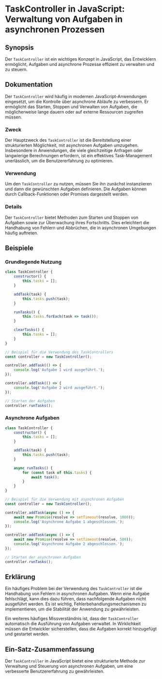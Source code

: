 <!--
Meta Description: # TaskController in JavaScript: Verwaltung von Aufgaben in asynchronen Prozessen ## Synopsis Der `TaskController` ist ein wichtiges Konzept in JavaScr...
Meta Keywords: aufgaben, die, taskcontroller, der, task
-->

# TaskController in JavaScript: Verwaltung von Aufgaben in asynchronen Prozessen

## Synopsis
Der `TaskController` ist ein wichtiges Konzept in JavaScript, das Entwicklern ermöglicht, Aufgaben und asynchrone Prozesse effizient zu verwalten und zu steuern.

## Dokumentation
Der `TaskController` wird häufig in modernen JavaScript-Anwendungen eingesetzt, um die Kontrolle über asynchrone Abläufe zu verbessern. Er ermöglicht das Starten, Stoppen und Verwalten von Aufgaben, die möglicherweise lange dauern oder auf externe Ressourcen zugreifen müssen.

### Zweck
Der Hauptzweck des `TaskController` ist die Bereitstellung einer strukturierten Möglichkeit, mit asynchronen Aufgaben umzugehen. Insbesondere in Anwendungen, die viele gleichzeitige Anfragen oder langwierige Berechnungen erfordern, ist ein effektives Task-Management unerlässlich, um die Benutzererfahrung zu optimieren.

### Verwendung
Um den `TaskController` zu nutzen, müssen Sie ihn zunächst instanziieren und dann die gewünschten Aufgaben definieren. Die Aufgaben können durch Callback-Funktionen oder Promises dargestellt werden.

### Details
Der `TaskController` bietet Methoden zum Starten und Stoppen von Aufgaben sowie zur Überwachung ihres Fortschritts. Dies erleichtert die Handhabung von Fehlern und Abbrüchen, die in asynchronen Umgebungen häufig auftreten.

## Beispiele

### Grundlegende Nutzung
```javascript
class TaskController {
    constructor() {
        this.tasks = [];
    }

    addTask(task) {
        this.tasks.push(task);
    }

    runTasks() {
        this.tasks.forEach(task => task());
    }

    clearTasks() {
        this.tasks = [];
    }
}

// Beispiel für die Verwendung des TaskControllers
const controller = new TaskController();

controller.addTask(() => {
    console.log('Aufgabe 1 wird ausgeführt.');
});

controller.addTask(() => {
    console.log('Aufgabe 2 wird ausgeführt.');
});

// Starten der Aufgaben
controller.runTasks();
```

### Asynchrone Aufgaben
```javascript
class TaskController {
    constructor() {
        this.tasks = [];
    }

    addTask(task) {
        this.tasks.push(task);
    }

    async runTasks() {
        for (const task of this.tasks) {
            await task();
        }
    }
}

// Beispiel für die Verwendung mit asynchronen Aufgaben
const controller = new TaskController();

controller.addTask(async () => {
    await new Promise(resolve => setTimeout(resolve, 1000));
    console.log('Asynchrone Aufgabe 1 abgeschlossen.');
});

controller.addTask(async () => {
    await new Promise(resolve => setTimeout(resolve, 500));
    console.log('Asynchrone Aufgabe 2 abgeschlossen.');
});

// Starten der asynchronen Aufgaben
controller.runTasks();
```

## Erklärung
Ein häufiges Problem bei der Verwendung des `TaskController` ist die Handhabung von Fehlern in asynchronen Aufgaben. Wenn eine Aufgabe fehlschlägt, kann dies dazu führen, dass nachfolgende Aufgaben nicht ausgeführt werden. Es ist wichtig, Fehlerbehandlungsmechanismen zu implementieren, um die Stabilität der Anwendung zu gewährleisten.

Ein weiteres häufiges Missverständnis ist, dass der `TaskController` automatisch die Ausführung von Aufgaben verwaltet. In Wirklichkeit müssen die Entwickler sicherstellen, dass die Aufgaben korrekt hinzugefügt und gestartet werden.

## Ein-Satz-Zusammenfassung
Der `TaskController` in JavaScript bietet eine strukturierte Methode zur Verwaltung und Steuerung von asynchronen Aufgaben, um eine verbesserte Benutzererfahrung zu gewährleisten.